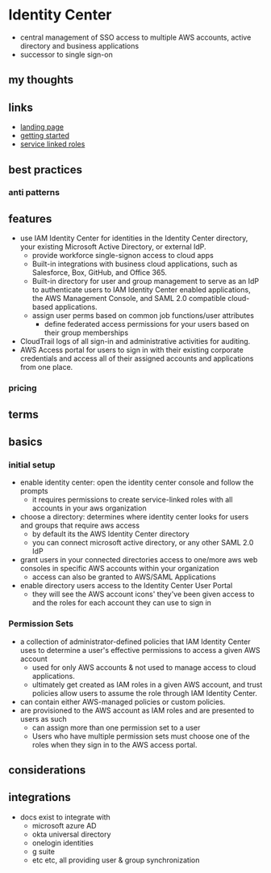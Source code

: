 # Identity Center

- central management of SSO access to multiple AWS accounts, active directory and business applications
- successor to single sign-on

## my thoughts

## links

- [landing page](https://aws.amazon.com/iam/identity-center/)
- [getting started](https://docs.aws.amazon.com/singlesignon/latest/userguide/getting-started.html)
- [service linked roles](https://docs.aws.amazon.com/IAM/latest/UserGuide/id_roles_terms-and-concepts.html#iam-term-service-linked-role)

## best practices

### anti patterns

## features

- use IAM Identity Center for identities in the Identity Center directory, your existing Microsoft Active Directory, or external IdP.
  - provide workforce single-signon access to cloud apps
  - Built-in integrations with business cloud applications, such as Salesforce, Box, GitHub, and Office 365.
  - Built-in directory for user and group management to serve as an IdP to authenticate users to IAM Identity Center enabled applications, the AWS Management Console, and SAML 2.0 compatible cloud-based applications.
  - assign user perms based on common job functions/user attributes
    - define federated access permissions for your users based on their group memberships
- CloudTrail logs of all sign-in and administrative activities for auditing.
- AWS Access portal for users to sign in with their existing corporate credentials and access all of their assigned accounts and applications from one place.

### pricing

## terms

## basics

### initial setup

- enable identity center: open the identity center console and follow the prompts
  - it requires permissions to create service-linked roles with all accounts in your aws organization
- choose a directory: determines where identity center looks for users and groups that require aws access
  - by default its the AWS Identity Center directory
  - you can connect microsoft active directory, or any other SAML 2.0 IdP
- grant users in your connected directories access to one/more aws web consoles in specific AWS accounts within your organization
  - access can also be granted to AWS/SAML Applications
- enable directory users access to the Identity Center User Portal
  - they will see the AWS account icons' they've been given access to and the roles for each account they can use to sign in

### Permission Sets

- a collection of administrator-defined policies that IAM Identity Center uses to determine a user's effective permissions to access a given AWS account
  - used for only AWS accounts & not used to manage access to cloud applications.
  - ultimately get created as IAM roles in a given AWS account, and trust policies allow users to assume the role through IAM Identity Center.
- can contain either AWS-managed policies or custom policies.
- are provisioned to the AWS account as IAM roles and are presented to users as such
  - can assign more than one permission set to a user
  - Users who have multiple permission sets must choose one of the roles when they sign in to the AWS access portal.

## considerations

## integrations

- docs exist to integrate with
  - microsoft azure AD
  - okta universal directory
  - onelogin identities
  - g suite
  - etc etc, all providing user & group synchronization
